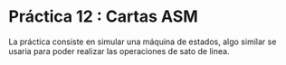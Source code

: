 # Práctica 12 : Cartas ASM
La práctica consiste en simular una máquina de estados, algo similar se usaria para poder realizar las operaciones de sato de linea.
